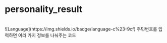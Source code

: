 # personality_result
<br>
![Language](https://img.shields.io/badge/language-c%23-9cf)
주민번호를 입력하면 여러 가지 정보를 나눠주는 코드
